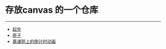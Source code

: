 ﻿# 存放canvas 的一个仓库 
<hr>

* [起步 ](https://catsuger.github.io/Learn-canvas/canvas-0/start.html)
* [房子 ](https://catsuger.github.io/Learn-canvas/canvas-0/house.html)
* [慕课网上的倒计时动画 ](https://catsuger.github.io/Learn-canvas/canvas-1/time.html)
